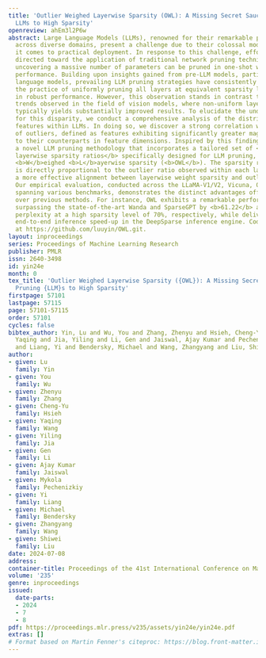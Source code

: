 ```yaml
---
title: 'Outlier Weighed Layerwise Sparsity (OWL): A Missing Secret Sauce for Pruning
  LLMs to High Sparsity'
openreview: ahEm3l2P6w
abstract: Large Language Models (LLMs), renowned for their remarkable performance
  across diverse domains, present a challenge due to their colossal model size when
  it comes to practical deployment. In response to this challenge, efforts have been
  directed toward the application of traditional network pruning techniques to LLMs,
  uncovering a massive number of parameters can be pruned in one-shot without hurting
  performance. Building upon insights gained from pre-LLM models, particularly BERT-level
  language models, prevailing LLM pruning strategies have consistently adhered to
  the practice of uniformly pruning all layers at equivalent sparsity levels, resulting
  in robust performance. However, this observation stands in contrast to the prevailing
  trends observed in the field of vision models, where non-uniform layerwise sparsity
  typically yields substantially improved results. To elucidate the underlying reasons
  for this disparity, we conduct a comprehensive analysis of the distribution of token
  features within LLMs. In doing so, we discover a strong correlation with the emergence
  of outliers, defined as features exhibiting significantly greater magnitudes compared
  to their counterparts in feature dimensions. Inspired by this finding, we introduce
  a novel LLM pruning methodology that incorporates a tailored set of <b>non-uniform
  layerwise sparsity ratios</b> specifically designed for LLM pruning, termed as <b>O</b>utlier
  <b>W</b>eighed <b>L</b>ayerwise sparsity (<b>OWL</b>). The sparsity ratio of OWL
  is directly proportional to the outlier ratio observed within each layer, facilitating
  a more effective alignment between layerwise weight sparsity and outlier ratios.
  Our empirical evaluation, conducted across the LLaMA-V1/V2, Vicuna, OPT, and Mistral,
  spanning various benchmarks, demonstrates the distinct advantages offered by OWL
  over previous methods. For instance, OWL exhibits a remarkable performance gain,
  surpassing the state-of-the-art Wanda and SparseGPT by <b>61.22</b> and <b>6.80</b>
  perplexity at a high sparsity level of 70%, respectively, while delivering <b>2.6$\times$</b>
  end-to-end inference speed-up in the DeepSparse inference engine. Code is available
  at https://github.com/luuyin/OWL.git.
layout: inproceedings
series: Proceedings of Machine Learning Research
publisher: PMLR
issn: 2640-3498
id: yin24e
month: 0
tex_title: 'Outlier Weighed Layerwise Sparsity ({OWL}): A Missing Secret Sauce for
  Pruning {LLM}s to High Sparsity'
firstpage: 57101
lastpage: 57115
page: 57101-57115
order: 57101
cycles: false
bibtex_author: Yin, Lu and Wu, You and Zhang, Zhenyu and Hsieh, Cheng-Yu and Wang,
  Yaqing and Jia, Yiling and Li, Gen and Jaiswal, Ajay Kumar and Pechenizkiy, Mykola
  and Liang, Yi and Bendersky, Michael and Wang, Zhangyang and Liu, Shiwei
author:
- given: Lu
  family: Yin
- given: You
  family: Wu
- given: Zhenyu
  family: Zhang
- given: Cheng-Yu
  family: Hsieh
- given: Yaqing
  family: Wang
- given: Yiling
  family: Jia
- given: Gen
  family: Li
- given: Ajay Kumar
  family: Jaiswal
- given: Mykola
  family: Pechenizkiy
- given: Yi
  family: Liang
- given: Michael
  family: Bendersky
- given: Zhangyang
  family: Wang
- given: Shiwei
  family: Liu
date: 2024-07-08
address:
container-title: Proceedings of the 41st International Conference on Machine Learning
volume: '235'
genre: inproceedings
issued:
  date-parts:
  - 2024
  - 7
  - 8
pdf: https://proceedings.mlr.press/v235/assets/yin24e/yin24e.pdf
extras: []
# Format based on Martin Fenner's citeproc: https://blog.front-matter.io/posts/citeproc-yaml-for-bibliographies/
---
```


